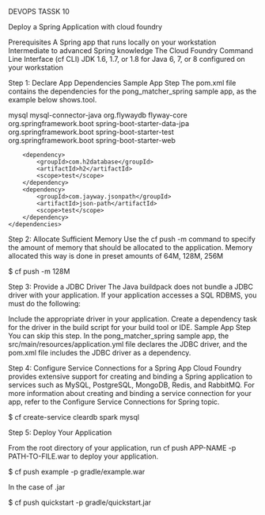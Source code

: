 DEVOPS TASSK 10

Deploy a Spring Application with cloud foundry

Prerequisites
A Spring app that runs locally on your workstation
Intermediate to advanced Spring knowledge
The Cloud Foundry Command Line Interface (cf CLI)
JDK 1.6, 1.7, or 1.8 for Java 6, 7, or 8 configured on your workstation

Step 1: Declare App Dependencies
Sample App Step
The pom.xml file contains the dependencies for the pong_matcher_spring sample app, as the example below shows.tool.

<dependencies>
        <dependency>
            <groupId>mysql</groupId>
            <artifactId>mysql-connector-java</artifactId>
        </dependency>
        <dependency>
            <groupId>org.flywaydb</groupId>
            <artifactId>flyway-core</artifactId>
        </dependency>
        <dependency>
            <groupId>org.springframework.boot</groupId>
            <artifactId>spring-boot-starter-data-jpa</artifactId>
        </dependency>
        <dependency>
            <groupId>org.springframework.boot</groupId>
            <artifactId>spring-boot-starter-test</artifactId>
        </dependency>
        <dependency>
            <groupId>org.springframework.boot</groupId>
            <artifactId>spring-boot-starter-web</artifactId>
        </dependency>

        <dependency>
            <groupId>com.h2database</groupId>
            <artifactId>h2</artifactId>
            <scope>test</scope>
        </dependency>
        <dependency>
            <groupId>com.jayway.jsonpath</groupId>
            <artifactId>json-path</artifactId>
            <scope>test</scope>
        </dependency>
    </dependencies>
	
	
	
Step 2: Allocate Sufficient Memory
Use the cf push -m command to specify the amount of memory that should be allocated 
to the application. Memory allocated this way is done in preset amounts of 64M, 128M, 256M

$ cf push -m 128M



Step 3: Provide a JDBC Driver
The Java buildpack does not bundle a JDBC driver with your application. 
If your application accesses a SQL RDBMS, you must do the following:

Include the appropriate driver in your application.
Create a dependency task for the driver in the build script for your build tool or IDE.
Sample App Step
You can skip this step. In the pong_matcher_spring sample app, 
the src/main/resources/application.yml file declares the JDBC driver, 
and the pom.xml file includes the JDBC driver as a dependency.


Step 4: Configure Service Connections for a Spring App
Cloud Foundry provides extensive support for creating and binding 
a Spring application to services such as MySQL, PostgreSQL, MongoDB, 
Redis, and RabbitMQ. For more information about creating and binding a 
service connection for your app, refer to the Configure Service Connections 
for Spring topic.


$ cf create-service cleardb spark mysql



Step 5: Deploy Your Application


From the root directory of your application, 
run cf push APP-NAME -p PATH-TO-FILE.war to deploy your application.

$ cf push example -p gradle/example.war

In the case of .jar

$ cf push quickstart -p gradle/quickstart.jar